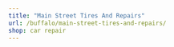 ```yaml
---
title: "Main Street Tires And Repairs"
url: /buffalo/main-street-tires-and-repairs/
shop: car repair
---
```


